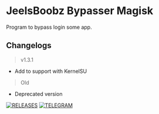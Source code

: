 # **JeelsBoobz Bypasser Magisk**
Program to bypass login some app.


## Changelogs
> v1.3.1
- Add to support with KernelSU
> Old
- Deprecated version


[![RELEASES](https://img.shields.io/github/downloads/JeelsBoobz/JeelsBypasser/total.svg)](https://github.com/JeelsBoobz/JeelsBypasser/releases)
[![TELEGRAM](https://img.shields.io/badge/Telegram%20-Join%20Channel%20-blue)](https://t.me/JeelsBoobz)